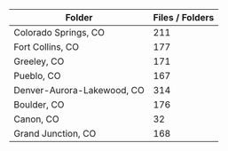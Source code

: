 | Folder                     |   Files / Folders |
|----------------------------|-------------------|
| Colorado Springs, CO       |               211 |
| Fort Collins, CO           |               177 |
| Greeley, CO                |               171 |
| Pueblo, CO                 |               167 |
| Denver-Aurora-Lakewood, CO |               314 |
| Boulder, CO                |               176 |
| Canon, CO                  |                32 |
| Grand Junction, CO         |               168 |